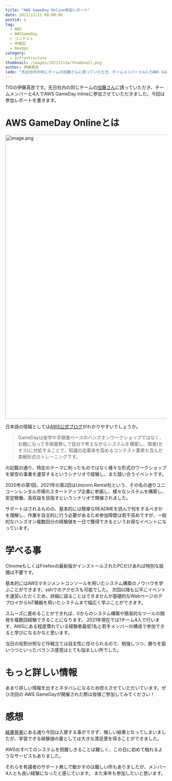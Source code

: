 ```yaml
---
title: "AWS GameDay Online参加レポート"
date: 2021/11/11 00:00:00
postid: a
tag:
  - AWS
  - AWSGameDay
  - コンテスト
  - 参戦記
  - DevOps
category:
  - Infrastructure
thumbnail: /images/20211111a/thumbnail.png
author: 伊藤真彦
lede: "先日社内の同じチームの加藤さんに誘っていただき、チームメンバーと4人でAWS GameDay Inlineに参加させていただきました。今回は参加レポートを書きます。"
---
```


TIGの伊藤真彦です。先日社内の同じチームの[加藤さん](/authors/%E5%8A%A0%E8%97%A4%E5%91%A8%E5%B9%B3/)に誘っていただき、チームメンバーと4人でAWS GameDay Inlineに参加させていただきました。今回は参加レポートを書きます。

# AWS GameDay Onlineとは

<img src="/images/20211111a/image.png" alt="image.png" width="1200" height="885" loading="lazy">


日本語の情報としては[AWS公式ブログ](https://aws.amazon.com/jp/blogs/psa/aws-gameday-online-apn-cup-vol2-2021/)がわかりやすいでしょうか。

> GameDayは座学や手順書ベースのハンズオンワークショップではなく、お題に沿って手順書無しで自分で考えながらシステムを構築し、障害(カオス)に対処することで、知識の定着率を高めるコンテスト要素も含んだ実戦形式のトレーニングです。

の記載の通り、特定のテーマに則ったものではなく様々な形式のワークショップを架空の事業を運営するというシナリオで経験し、また競い合うイベントです。

2020年の第1回、2021年の第2回はUnicorn.Rental社という、その名の通りユニコーンレンタル市場のスタートアップ企業に参画し、様々なシステムを構築し、安定稼働、高収益を目指すというシナリオで開催されました。

サポートはされるものの、基本的には簡単なREADMEを読んで何をするべきかを理解し、作業を自主的に行う必要があるため参加障壁は若干高めですが、一般的なハンズオン複数回分の経験値を一日で獲得できるというお得なイベントになっています。

# 学べる事

ChromeもしくはFirefoxの最新版がインストールされたPCだけあれば特別な設備は不要です。

基本的にはAWSマネジメントコンソールを用いたシステム構築のノウハウを学ぶことができます、sshでのアクセスも可能でした。
次回以降も公平にイベントを運営いただくため、詳細に語ることはできませんが基礎的なWebページのデプロイからIoT機器を用いたシステムまで幅広く学ぶことができます。

スムーズに進めることができれば、0からのシステム構築や簡易的なツールの開発を複数回経験できることになります。
2021年現在では1チーム4人で行います、AWSにある程度慣れている経験者最低1名と若手メンバーの構成で参加できると学びになるかなと思います。

当日の役割分担など作戦立ては自主性に任せられるので、勉強しつつ、勝ちを狙いつつといったバランス感覚はとても悩ましい所でした。

# もっと詳しい情報

あまり詳しい情報を出すとネタバレになるため控えさせていただいています。ぜひ次回の AWS GameDayが開催された際は皆様ご参加してみてください！

# 感想

[結果発表](https://aws.amazon.com/jp/blogs/psa/aws-gameday-online-apn-vol-2-2021/)にある通り今回は入賞する事ができず、悔しい結果となってしまいましたが、学習できる経験値の量としては大きな満足感を得ることができました。

AWSのすべてのシステムを把握しきることは難しく、この日に初めて触れるようなサービスもありました。

それらを有識者のサポート無しで動かすのは難しい所もありましたが、メンバー4人とも良い経験になったと感じています。
また来年も参加したいと思います。
